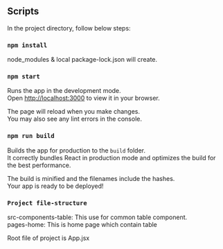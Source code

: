 ## Scripts

In the project directory, follow below steps:

### `npm install`

node_modules & local package-lock.json will create.

### `npm start`

Runs the app in the development mode.\
Open [http://localhost:3000](http://localhost:3000) to view it in your browser.

The page will reload when you make changes.\
You may also see any lint errors in the console.

### `npm run build`

Builds the app for production to the `build` folder.\
It correctly bundles React in production mode and optimizes the build for the best performance.

The build is minified and the filenames include the hashes.\
Your app is ready to be deployed!

### `Project file-structure`

src-components-table: This use for common  table component.\
pages-home: This is home page which contain table 

Root file of project is App.jsx